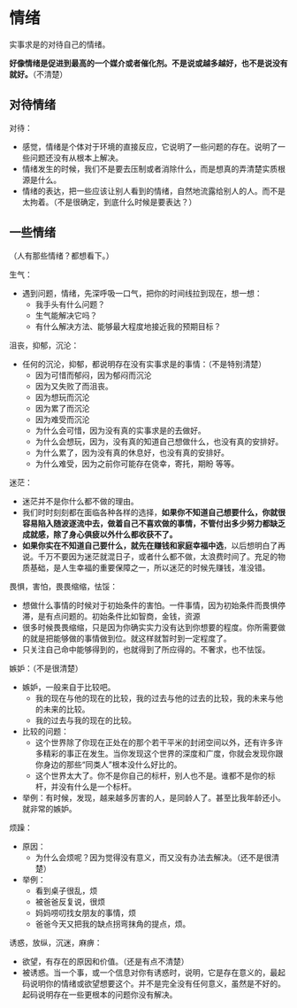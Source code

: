 # 情绪


实事求是的对待自己的情绪。

**好像情绪是促进到最高的一个媒介或者催化剂。不是说或越多越好，也不是说没有就好。**（不清楚）


## 对待情绪

对待：


- 感觉，情绪是个体对于环境的直接反应，它说明了一些问题的存在。说明了一些问题还没有从根本上解决。
- 情绪发生的时候，我们不是要去压制或者消除什么，而是想真的弄清楚实质根源是什么。
- 情绪的表达，把一些应该让别人看到的情绪，自然地流露给别人的人。而不是太拘着。（不是很确定，到底什么时候是要表达？）


## 一些情绪

（人有那些情绪？都想看下。）


生气：

- 遇到问题，情绪，先深呼吸一口气，把你的时间线拉到现在，想一想：
  - 我手头有什么问题？
  - 生气能解决它吗？
  - 有什么解决方法、能够最大程度地接近我的预期目标？


沮丧，抑郁，沉沦：

- 任何的沉沦，抑郁，都说明存在没有实事求是的事情：（不是特别清楚）
  - 因为可惜而郁闷，因为郁闷而沉沦
  - 因为又失败了而沮丧。
  - 因为想玩而沉沦
  - 因为累了而沉沦
  - 因为难受而沉沦
  - 为什么会可惜，因为没有真的实事求是的去做好。
  - 为什么会想玩，因为，没有真的知道自己想做什么，也没有真的安排好。
  - 为什么累了，因为没有真的休息好，也没有真的安排好。
  - 为什么难受，因为之前你可能存在侥幸，寄托，期盼 等等。


迷茫：

- 迷茫并不是你什么都不做的理由。
- 我们时时刻刻都在面临各种各样的选择，**如果你不知道自己想要什么，你就很容易陷入随波逐流中去，做着自己不喜欢做的事情，不管付出多少努力都缺乏成就感，除了身心俱疲以外什么都收获不了。**
- **如果你实在不知道自己要什么，就先在赚钱和家庭幸福中选**，以后想明白了再说。千万不要因为迷茫就混日子，或者什么都不做，太浪费时间了。充足的物质基础，是人生幸福的重要保障之一，所以迷茫的时候先赚钱，准没错。



畏惧，害怕，畏畏缩缩，怯馁：

- 想做什么事情的时候对于初始条件的害怕。一件事情，因为初始条件而畏惧停滞，是有点问题的。初始条件比如智商，金钱，资源
- 很多时候畏畏缩缩，只是因为你确实实力没有达到你想要的程度。你所需要做的就是把能够做的事情做到位。就这样就暂时到一定程度了。
- 只关注自己命中能够得到的，也就得到了所应得的。不奢求，也不怯馁。




嫉妒：（不是很清楚）

- 嫉妒，一般来自于比较吧。
  - 我的现在与他的现在的比较，我的过去与他的过去的比较，我的未来与他的未来的比较。
  - 我的过去与我的现在的比较。
- 比较的问题：
  - 这个世界除了你现在正处在的那个若干平米的封闭空间以外，还有许多许多精彩的事正在发生。当你发现这个世界的深度和广度，你就会发现你跟你身边的那些“同类人”根本没什么好比的。
  - 这个世界太大了。你不是你自己的标杆，别人也不是。谁都不是你的标杆，并没有什么是一个标杆。
- 举例：有时候，发现，越来越多厉害的人，是同龄人了。甚至比我年龄还小。就非常的嫉妒。


烦躁：

- 原因：
  - 为什么会烦呢？因为觉得没有意义，而又没有办法去解决。（还不是很清楚）
- 举例：
  - 看到桌子很乱，烦
  - 被爸爸反复说，很烦
  - 妈妈唠叨找女朋友的事情，烦
  - 爸爸今天又把我的缺点拐弯抹角的提点，烦。



诱惑，放纵，沉迷，麻痹：

- 欲望，有存在的原因和价值。（还是有点不清楚）
- 被诱惑。当一个事，或一个信息对你有诱惑时，说明，它是存在意义的，最起码说明你的情绪或欲望想要这个。并不是完全没有任何意义，虽然是不好的。起码说明存在一些更根本的问题你没有解决。